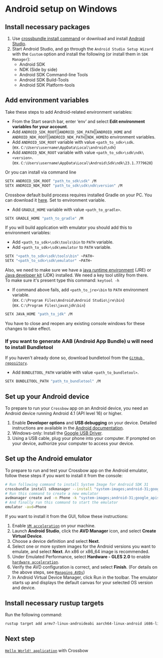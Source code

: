 # Android setup on Windows

## Install necessary packages

1. Use [crossbundle install command](https://github.com/dodorare/crossbow/blob/main/docs/crossbundle-install-command.md) or download and install [Android Studio](https://developer.android.com/studio).
2. Start Android Studio, and go through the `Android Studio Setup Wizard` with the `Custom` option and install the following (or install them in `SDK Manager`):
   - Android SDK
   - NDK (Side by side)
   - Android SDK Command-line Tools
   - Android SDK Build-Tools
   - Android SDK Platform-tools

## Add environment variables

Take these steps to add Android-related environment variables:

- From the Start search bar, enter ‘env’ and select **Edit environment variables for your account**.
- Add `ANDROID_SDK_ROOT`||`ANDROID_SDK_PATH`||`ANDROID_HOME` and `ANDROID_NDK_ROOT`||`ANDROID_NDK_PATH`||`NDK_HOME`to environment variables.
- Add `ANDROID_SDK_ROOT` variable with value `<path_to_sdk>\sdk`.<br/>(ex. `C:\Users\username\AppData\Local\android\sdk`)
- Add `ANDROID_NDK_ROOT` variable with value `<path_to_sdk>\sdk\ndk\<version>`.<br/>(ex. `C:\Users\username\AppData\Local\Android\Sdk\ndk\23.1.7779620`)

Or you can install via command line

```sh
SETX ANDROID_SDK_ROOT "path_to_sdk\sdk" /M
SETX ANDROID_NDK_ROOT "path_to_sdk\sdk\ndk\version" /M
```

Crossbow default build process requires installed Gradle on your PC. You can download it [here](https://services.gradle.org/distributions/). Set to environment variable.

- Add `GRADLE_HOME` variable with value `<path_to_gradle>`.

```sh
SETX GRADLE_HOME "path_to_gradle" /M
```

If you will build application with emulator you should add this to environment variables:

- Add `<path_to_sdk>\sdk\tools\bin` to `PATH` variable.
- Add `<path_to_sdk>\sdk\emulator` to `PATH` variable.

```sh
SETX "<path_to_sdk>\sdk\tools\bin" ~PATH~
SETX "<path_to_sdk>\sdk\emulator" ~PATH~
``` 

Also, we need to make sure we have a [java runtime environment](https://www.oracle.com/java/technologies/downloads/) (JRE) or [Java developer kit](https://www.oracle.com/java/technologies/downloads/) (JDK) installed. We need a key tool utility from there. <br/>
To make sure it's present type this command: `keytool -h`

- If command above fails, add `<path_to_jre>\bin` to `PATH` environment variable.<br/>(ex. `C:\Program Files\Android\Android Studio\jre\bin`) <br/>(ex. `C:\Program Files\java\jdk\bin`)

```sh
SETX JAVA_HOME "path_to_jdk" /M
```


You have to close and reopen any existing console windows for these changes to take effect.

### If you want to generate AAB (Android App Bundle) u will need to install Bundletool

If you haven't already done so, download bundletool from the [`GitHub repository`](https://github.com/google/bundletool/releases).

- Add `BUNDLETOOL_PATH` variable with value `<path_to_bundletool>`.

```sh
SETX BUNDLETOOL_PATH "path_to_bundletool" /M
```

## Set up your Android device

To prepare to run your `Crossbow` app on an Android device, you need an Android device running Android 4.1 (API level 16) or higher.

1. Enable **Developer options** and **USB debugging** on your device. Detailed instructions are available in the [Android documentation](https://developer.android.com/studio/debug/dev-options).
2. Windows-only: Install the [Google USB Driver](https://developer.android.com/studio/run/win-usb).
3. Using a USB cable, plug your phone into your computer. If prompted on your device, authorize your computer to access your device.

## Set up the Android emulator

To prepare to run and test your Crossbow app on the Android emulator, follow these steps if you want to install it from the console:

```sh
# Run following command to install System Image for Android SDK 31
crossbundle install sdkmanager --install "system-images;android-31;google_apis;x86_64"
# Run this command to create a new emulator
avdmanager create avd -n Phone -k "system-images;android-31;google_apis;x86_64"
# And finally run this command to start the emulator
emulator -avd=Phone
```

If you want to install it from the GUI, follow these instructions:

1. Enable [`VM acceleration`](https://developer.android.com/studio/run/emulator-acceleration) on your machine.
2. Launch **Android Studio**, click the **AVD Manager** icon, and select **Create Virtual Device**.
3. Choose a device definition and select **Next**.
4. Select one or more system images for the Android versions you want to emulate, and select **Next**. An x86 or x86_64 image is recommended.
5. Under Emulated Performance, select **Hardware - GLES 2.0** to enable [`hardware acceleration`](https://developer.android.com/studio/run/emulator-acceleration).
6. Verify the AVD configuration is correct, and select **Finish**. (For details on the above steps, see [`Managing AVDs`](https://developer.android.com/studio/run/managing-avds))
7. In Android Virtual Device Manager, click Run in the toolbar. The emulator starts up and displays the default canvas for your selected OS version and device.

## Install necessary rustup targets

Run the following command:

```sh
rustup target add armv7-linux-androideabi aarch64-linux-android i686-linux-android x86_64-linux-android
```

## Next step

[`Hello World! application`](https://github.com/dodorare/crossbow/wiki/Hello-World!) with Crossbow
